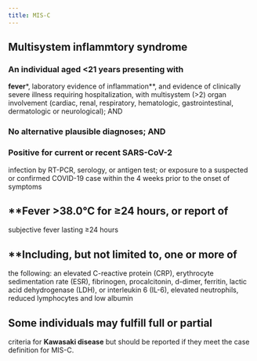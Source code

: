 ```yaml
---
title: MIS-C
---
```


## Multisystem inflammtory syndrome
### An individual aged <21 years presenting with
**fever***, laboratory evidence of inflammation**,
and evidence of clinically severe illness requiring
hospitalization, with multisystem (>2) organ
involvement (cardiac, renal, respiratory,
hematologic, gastrointestinal, dermatologic or
neurological); AND
### No alternative plausible diagnoses; AND
### Positive for current or recent SARS-CoV-2
infection by RT-PCR, serology, or antigen test; or
exposure to a suspected or confirmed COVID-19
case within the 4 weeks prior to the onset of
symptoms
## **Fever >38.0°C for ≥24 hours, or report of
subjective fever lasting ≥24 hours
## **Including, but not limited to, one or more of
the following: an elevated C-reactive protein
(CRP), erythrocyte sedimentation rate (ESR),
fibrinogen, procalcitonin, d-dimer, ferritin, lactic
acid dehydrogenase (LDH), or interleukin 6
(IL-6), elevated neutrophils, reduced lymphocytes
and low albumin
## Some individuals may fulfill full or partial
criteria for **Kawasaki disease** but should be
reported if they meet the case definition for
MIS-C.
